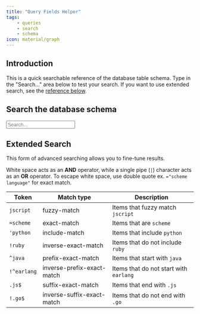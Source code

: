 ```yaml
---
title: "Query Fields Helper"
tags:
    - queries
    - search
    - schema
icon: material/graph
---
```

## Introduction
This is a quick searchable reference of the database table schema. Type in the "Search..." area below to test your search. If you want to use extended search, see the [reference below](#extended-search).

## Search the database schema


  <input type="text" id="searchInput" placeholder="Search...">
  <ul id="results"></ul>

<script type="module" src="assets/query-browser.mjs"></script>

## Extended Search

<p>This form of advanced searching allows you to fine-tune results.</p>
<p>White space acts as an <strong>AND</strong> operator, while a single pipe (<code>|</code>) character acts as an <strong>OR</strong> operator. To escape white space, use double quote ex. <code>="scheme language"</code> for exact match.</p>
<table><thead><tr><th>Token</th><th>Match type</th><th>Description</th></tr></thead><tbody><tr><td><code>jscript</code></td><td>fuzzy-match</td><td>Items that fuzzy match <code>jscript</code></td></tr><tr><td><code>=scheme</code></td><td>exact-match</td><td>Items that are <code>scheme</code></td></tr><tr><td><code>'python</code></td><td>include-match</td><td>Items that include <code>python</code></td></tr><tr><td><code>!ruby</code></td><td>inverse-exact-match</td><td>Items that do not include <code>ruby</code></td></tr><tr><td><code>^java</code></td><td>prefix-exact-match</td><td>Items that start with <code>java</code></td></tr><tr><td><code>!^earlang</code></td><td>inverse-prefix-exact-match</td><td>Items that do not start with <code>earlang</code></td></tr><tr><td><code>.js$</code></td><td>suffix-exact-match</td><td>Items that end with <code>.js</code></td></tr><tr><td><code>!.go$</code></td><td>inverse-suffix-exact-match</td><td>Items that do not end with <code>.go</code></td></tr></tbody></table>